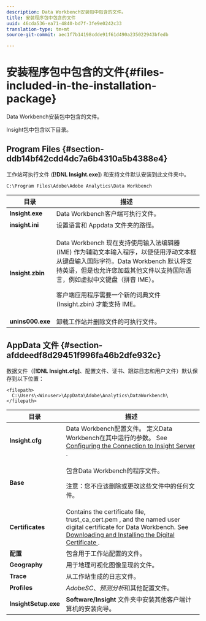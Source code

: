 ```yaml
---
description: Data Workbench安装包中包含的文件。
title: 安装程序包中包含的文件
uuid: 46cda536-ea71-4840-bd7f-3fe9e0242c33
translation-type: tm+mt
source-git-commit: aec1f7b14198cdde91f61d490a235022943bfedb

---
```



# 安装程序包中包含的文件{#files-included-in-the-installation-package}

Data Workbench安装包中包含的文件。

Insight包中包含以下目录。

## Program Files {#section-ddb14bf42cdd4dc7a6b4310a5b4388e4}

工作站可执行文件 (**[!DNL Insight.exe]**) 和支持文件默认安装到此文件夹中。

```
C:\Program Files\Adobe\Adobe Analytics\Data Workbench
```

<table id="table_56BAC85184A04E7680FBB4B36DE73285"> 
 <thead> 
  <tr> 
   <th colname="col1" class="entry"> 目录 </th> 
   <th colname="col2" class="entry"> 描述 </th> 
  </tr> 
 </thead>
 <tbody> 
  <tr> 
   <td colname="col1"> <b> <span class="filepath"> Insight.exe </span> </b> </td> 
   <td colname="col2"> Data Workbench客户端可执行文件。 </td> 
  </tr> 
  <tr> 
   <td colname="col1"> <b><span class="filepath">insight.ini</span></b> </td> 
   <td colname="col2"> 设置语言和 <span class="filepath">Appdata</span> 文件夹的路径。 </td> 
  </tr> 
  <tr> 
   <td colname="col1"> <b> <span class="filepath"> Insight.zbin </span> </b> </td> 
   <td colname="col2"> <p>Data Workbench 现在支持使用输入法编辑器 (IME) 作为辅助文本输入程序，以便使用浮动文本框从键盘输入国际字符。Data Workbench 默认将支持英语，但是也允许您加载其他文件以支持国际语言，例如虚拟中文键盘（拼音 IME）。 </p> <p>客户端应用程序需要一个新的词典文件 (<span class="filepath">Insight.zbin</span>) 才能支持 IME。 </p> </td> 
  </tr> 
  <tr> 
   <td colname="col1"> <b> <span class="filepath"> unins000.exe </span></b> </td> 
   <td colname="col2"> 卸载工作站并删除文件的可执行文件。 </td> 
  </tr> 
 </tbody> 
</table>

## AppData 文件 {#section-afddeedf8d29451f996fa46b2dfe932c}

数据文件（**[!DNL Insight.cfg]**、配置文件、证书、跟踪日志和用户文件）默认保存到以下位置：

```
<filepath>
  C:\Users\<Winuser>\AppData\Adobe\Analytics\DataWorkbench\ 
</filepath>
```

<table id="table_DBA4DBB54C57409C8EC116C686A08560"> 
 <thead> 
  <tr> 
   <th colname="col1" class="entry"> 目录 </th> 
   <th colname="col2" class="entry"> 描述 </th> 
  </tr> 
 </thead>
 <tbody> 
  <tr> 
   <td colname="col1"> <b> <span class="filepath"> Insight.cfg </span> </b> </td> 
   <td colname="col2"> Data Workbench配置文件。 定义Data Workbench在其中运行的参数。 See <a href="../../../home/c-install-insight/install-setup/c-conn-isvr.md#concept-9f47b2cd7c12492693a2cf810cfc1d9e"> Configuring the Connection to Insight Server </a>. </td> 
  </tr> 
  <tr> 
   <td colname="col1"> <b> <span class="filepath"> Base </span> </b> </td> 
   <td colname="col2"> <p>包含Data Workbench的程序文件。 </p> <p> <p>注意：您不应该删除或更改这些文件中的任何文件。 </p> </p> </td> 
  </tr> 
  <tr> 
   <td colname="col1"> <b> <span class="filepath"> Certificates </span> </b> </td> 
   <td colname="col2"> Contains the certificate file, <span class="filepath"> trust_ca_cert.pem </span>, and the named user digital certificate for Data Workbench. See <a href="../../../home/c-install-insight/install-setup/c-dgtl-crtf.md#concept-4c6a900074d4464fb6ec7862f7e54f10"> Downloading and Installing the Digital Certificate </a>. </td> 
  </tr> 
  <tr> 
   <td colname="col1"> <b> <span class="filepath"> 配置 </span> </b> </td> 
   <td colname="col2"> 包含用于工作站配置的文件。 </td> 
  </tr> 
  <tr> 
   <td colname="col1"> <b> <span class="filepath"> Geography </span></b> </td> 
   <td colname="col2"> 用于地理可视化图像呈现的文件。 </td> 
  </tr> 
  <tr> 
   <td colname="col1"> <b> <span class="filepath"> Trace </span></b> </td> 
   <td colname="col2"> 从工作站生成的日志文件。 </td> 
  </tr> 
  <tr> 
   <td colname="col1"> <b> <span class="filepath"> Profiles </span></b> </td> 
   <td colname="col2"> <i>AdobeSC</i>、<i>预测分析</i>和其他配置文件。 </td> 
  </tr> 
  <tr> 
   <td colname="col1"> <b> <span class="filepath"> InsightSetup.exe </span></b> </td> 
   <td colname="col2"> <b><span class="filepath">Software/Insight</span></b> 文件夹中安装其他客户端计算机的安装向导。 </td> 
  </tr> 
 </tbody> 
</table>

